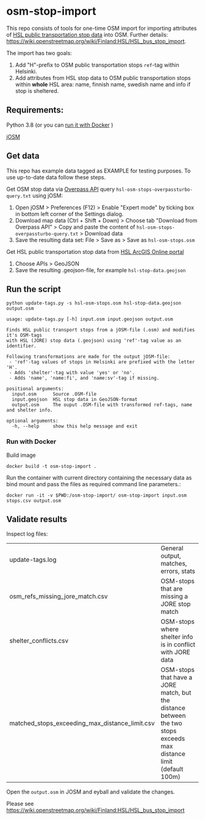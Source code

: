 ﻿# osm-stop-import

This repo consists of tools for one-time OSM import for importing attributes of [HSL public transportation stop data](https://public-transport-hslhrt.opendata.arcgis.com/datasets/hsln-pys%C3%A4kit) into OSM. Further details: https://wiki.openstreetmap.org/wiki/Finland:HSL/HSL_bus_stop_import.

The import has two goals:
1. Add "H"-prefix to OSM public transportation stops `ref`-tag within Helsinki.
2. Add attributes from HSL stop data to OSM public transportation stops within **whole** HSL area: name, finnish name, swedish name and info if stop is sheltered.

## Requirements:

Python 3.8 (or you can [run it with Docker](#Run-with-Docker) )

[jOSM](https://josm.openstreetmap.de/)

## Get data

This repo has example data tagged as EXAMPLE for testing purposes. To use up-to-date data follow these steps.

Get OSM stop data via [Overpass API](https://wiki.openstreetmap.org/wiki/Overpass_API) query `hsl-osm-stops-overpassturbo-query.txt` using jOSM:
1. Open jOSM > Preferences (F12) > Enable "Expert mode" by ticking box in bottom left corner of the Settings dialog.
2. Download map data (Ctrl + Shift + Down) > Choose tab "Download from Overpass API" > Copy and paste the content of `hsl-osm-stops-overpassturbo-query.txt` > Download data
3. Save the resulting data set: File > Save as > Save as `hsl-osm-stops.osm`

Get HSL public transportation stop data from [HSL ArcGIS Online portal](https://public-transport-hslhrt.opendata.arcgis.com/datasets/hsln-pys%C3%A4kit)
1. Choose APIs > GeoJSON 
2. Save the resulting .geojson-file, for example `hsl-stop-data.geojson`

## Run the script

`python update-tags.py -s hsl-osm-stops.osm hsl-stop-data.geojson output.osm`

```
usage: update-tags.py [-h] input.osm input.geojson output.osm

Finds HSL public transport stops from a jOSM-file (.osm) and modifies it's OSM-tags
with HSL (JORE) stop data (.geojson) using 'ref'-tag value as an identifier.

Following transformations are made for the output jOSM-file:
 - 'ref'-tag values of stops in Helsinki are prefixed with the letter 'H'.
 - Adds 'shelter'-tag with value 'yes' or 'no'.
 - Adds 'name', 'name:fi', and 'name:sv'-tag if missing.

positional arguments:
  input.osm      Source .OSM-file
  input.geojson  HSL stop data in GeoJSON-format
  output.osm     The ouput .OSM-file with transformed ref-tags, name and shelter info.

optional arguments:
  -h, --help     show this help message and exit
```

### Run with Docker

Build image

`docker build -t osm-stop-import .`

Run the container with current directory containing the necessary data as bind mount and pass the files as required command line parameters.:

`docker run -it -v $PWD:/osm-stop-import/ osm-stop-import input.osm stops.csv output.osm`

## Validate results

Inspect log files:

|     |     |
| --- | --- |
| update-tags.log | General output, matches, errors, stats |
| osm_refs_missing_jore_match.csv | OSM-stops that are missing a JORE stop match |
| shelter_conflicts.csv | OSM-stops where shelter info is in conflict with JORE data |
| matched_stops_exceeding_max_distance_limit.csv | OSM-stops that have a JORE match, but the distance between the two stops exceeds max distance limit (default 100m) |


Open the `output.osm` in JOSM and eyball and validate the changes.


Please see https://wiki.openstreetmap.org/wiki/Finland:HSL/HSL_bus_stop_import
